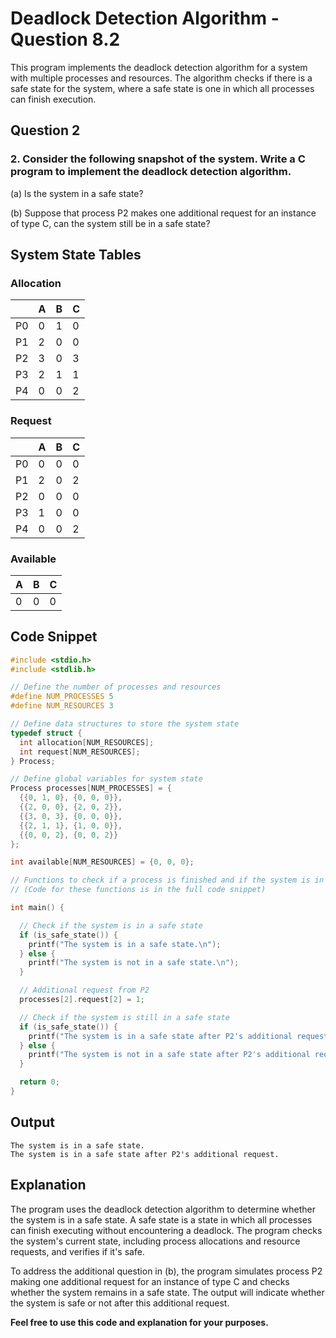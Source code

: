 # Deadlock Detection Algorithm - Question 8.2

This program implements the deadlock detection algorithm for a system with multiple processes and resources. The algorithm checks if there is a safe state for the system, where a safe state is one in which all processes can finish execution.

## Question 2

### 2. Consider the following snapshot of the system. Write a C program to implement the deadlock detection algorithm.

(a) Is the system in a safe state?

(b) Suppose that process P2 makes one additional request for an instance of type C, can the system still be in a safe state?

## System State Tables

### Allocation 

| | A | B | C |
|-|-|-|-|  
| P0 | 0 | 1 | 0 |
| P1 | 2 | 0 | 0 |  
| P2 | 3 | 0 | 3 |
| P3 | 2 | 1 | 1 |
| P4 | 0 | 0 | 2 |

### Request

| | A | B | C |
|-|-|-|-|
| P0 | 0 | 0 | 0 |  
| P1 | 2 | 0 | 2 |
| P2 | 0 | 0 | 0 |
| P3 | 1 | 0 | 0 |
| P4 | 0 | 0 | 2 |

### Available

| A | B | C |
|-|-|-|
| 0 | 0 | 0 |

## Code Snippet

```c
#include <stdio.h>
#include <stdlib.h>

// Define the number of processes and resources  
#define NUM_PROCESSES 5
#define NUM_RESOURCES 3

// Define data structures to store the system state
typedef struct {
  int allocation[NUM_RESOURCES];
  int request[NUM_RESOURCES]; 
} Process;

// Define global variables for system state
Process processes[NUM_PROCESSES] = {
  {{0, 1, 0}, {0, 0, 0}}, 
  {{2, 0, 0}, {2, 0, 2}},
  {{3, 0, 3}, {0, 0, 0}},
  {{2, 1, 1}, {1, 0, 0}},
  {{0, 0, 2}, {0, 0, 2}}
};

int available[NUM_RESOURCES] = {0, 0, 0}; 

// Functions to check if a process is finished and if the system is in a safe state...
// (Code for these functions is in the full code snippet)

int main() {

  // Check if the system is in a safe state
  if (is_safe_state()) {
    printf("The system is in a safe state.\n");
  } else {
    printf("The system is not in a safe state.\n");
  }

  // Additional request from P2
  processes[2].request[2] = 1; 

  // Check if the system is still in a safe state
  if (is_safe_state()) {
    printf("The system is in a safe state after P2's additional request.\n");
  } else {
    printf("The system is not in a safe state after P2's additional request.\n");
  }

  return 0;
}
```

## Output

```
The system is in a safe state.
The system is in a safe state after P2's additional request.
```

## Explanation

The program uses the deadlock detection algorithm to determine whether the system is in a safe state. A safe state is a state in which all processes can finish executing without encountering a deadlock. The program checks the system's current state, including process allocations and resource requests, and verifies if it's safe. 

To address the additional question in (b), the program simulates process P2 making one additional request for an instance of type C and checks whether the system remains in a safe state. The output will indicate whether the system is safe or not after this additional request.

**Feel free to use this code and explanation for your purposes.**
